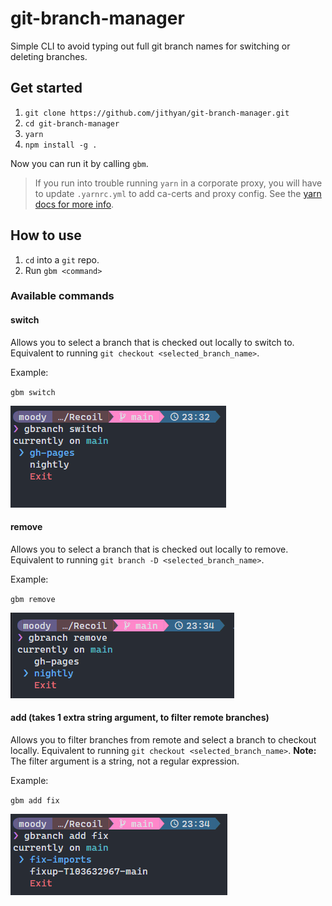# git-branch-manager

Simple CLI to avoid typing out full git branch names for switching or deleting branches.

## Get started

1. `git clone https://github.com/jithyan/git-branch-manager.git`
2. `cd git-branch-manager`
3. `yarn`
4. `npm install -g .`

Now you can run it by calling `gbm`.

> If you run into trouble running `yarn` in a corporate proxy, you will have to update `.yarnrc.yml` to add ca-certs and proxy config. See the [yarn docs for more info](https://yarnpkg.com/configuration/yarnrc).

## How to use

1. `cd` into a `git` repo.
2. Run `gbm <command>`

### Available commands

#### switch

Allows you to select a branch that is checked out locally to switch to. Equivalent to running `git checkout <selected_branch_name>`.

Example:

`gbm switch`

![switch example](./img/switch.png)

#### remove

Allows you to select a branch that is checked out locally to remove. Equivalent to running `git branch -D <selected_branch_name>`.

Example:

`gbm remove`

![remove example](./img/remove.png)

#### add (takes 1 extra string argument, to filter remote branches)

Allows you to filter branches from remote and select a branch to checkout locally. Equivalent to running `git checkout <selected_branch_name>`.
**Note:** The filter argument is a string, not a regular expression.

Example:

`gbm add fix`

![add example](./img/add.png)
